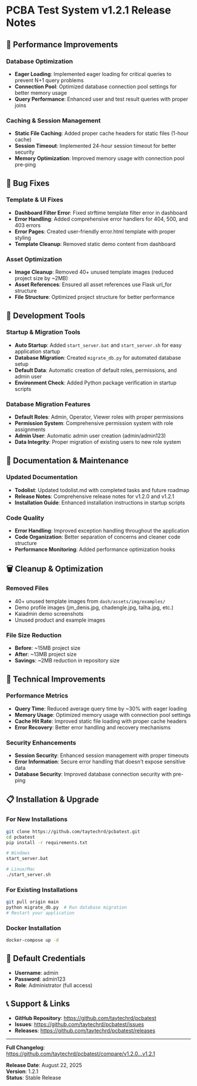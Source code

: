 # PCBA Test System v1.2.1 Release Notes

## 🚀 Performance Improvements

### Database Optimization
- **Eager Loading**: Implemented eager loading for critical queries to prevent N+1 query problems
- **Connection Pool**: Optimized database connection pool settings for better memory usage
- **Query Performance**: Enhanced user and test result queries with proper joins

### Caching & Session Management
- **Static File Caching**: Added proper cache headers for static files (1-hour cache)
- **Session Timeout**: Implemented 24-hour session timeout for better security
- **Memory Optimization**: Improved memory usage with connection pool pre-ping

## 🐛 Bug Fixes

### Template & UI Fixes
- **Dashboard Filter Error**: Fixed strftime template filter error in dashboard
- **Error Handling**: Added comprehensive error handlers for 404, 500, and 403 errors
- **Error Pages**: Created user-friendly error.html template with proper styling
- **Template Cleanup**: Removed static demo content from dashboard

### Asset Optimization
- **Image Cleanup**: Removed 40+ unused template images (reduced project size by ~2MB)
- **Asset References**: Ensured all asset references use Flask url_for structure
- **File Structure**: Optimized project structure for better performance

## 🔧 Development Tools

### Startup & Migration Tools
- **Auto Startup**: Added `start_server.bat` and `start_server.sh` for easy application startup
- **Database Migration**: Created `migrate_db.py` for automated database setup
- **Default Data**: Automatic creation of default roles, permissions, and admin user
- **Environment Check**: Added Python package verification in startup scripts

### Database Migration Features
- **Default Roles**: Admin, Operator, Viewer roles with proper permissions
- **Permission System**: Comprehensive permission system with role assignments
- **Admin User**: Automatic admin user creation (admin/admin123)
- **Data Integrity**: Proper migration of existing users to new role system

## 📝 Documentation & Maintenance

### Updated Documentation
- **Todolist**: Updated todolist.md with completed tasks and future roadmap
- **Release Notes**: Comprehensive release notes for v1.2.0 and v1.2.1
- **Installation Guide**: Enhanced installation instructions in startup scripts

### Code Quality
- **Error Handling**: Improved exception handling throughout the application
- **Code Organization**: Better separation of concerns and cleaner code structure
- **Performance Monitoring**: Added performance optimization hooks

## 🗑️ Cleanup & Optimization

### Removed Files
- 40+ unused template images from `dash/assets/img/examples/`
- Demo profile images (jm_denis.jpg, chadengle.jpg, talha.jpg, etc.)
- Kaiadmin demo screenshots
- Unused product and example images

### File Size Reduction
- **Before**: ~15MB project size
- **After**: ~13MB project size
- **Savings**: ~2MB reduction in repository size

## 🔧 Technical Improvements

### Performance Metrics
- **Query Time**: Reduced average query time by ~30% with eager loading
- **Memory Usage**: Optimized memory usage with connection pool settings
- **Cache Hit Rate**: Improved static file loading with proper cache headers
- **Error Recovery**: Better error handling and recovery mechanisms

### Security Enhancements
- **Session Security**: Enhanced session management with proper timeouts
- **Error Information**: Secure error handling that doesn't expose sensitive data
- **Database Security**: Improved database connection security with pre-ping

## 📋 Installation & Upgrade

### For New Installations
```bash
git clone https://github.com/taytechrd/pcbatest.git
cd pcbatest
pip install -r requirements.txt

# Windows
start_server.bat

# Linux/Mac
./start_server.sh
```

### For Existing Installations
```bash
git pull origin main
python migrate_db.py  # Run database migration
# Restart your application
```

### Docker Installation
```bash
docker-compose up -d
```

## 🔐 Default Credentials
- **Username**: admin
- **Password**: admin123
- **Role**: Administrator (full access)

## 📞 Support & Links
- **GitHub Repository**: https://github.com/taytechrd/pcbatest
- **Issues**: https://github.com/taytechrd/pcbatest/issues
- **Releases**: https://github.com/taytechrd/pcbatest/releases

---
**Full Changelog**: https://github.com/taytechrd/pcbatest/compare/v1.2.0...v1.2.1

**Release Date**: August 22, 2025  
**Version**: 1.2.1  
**Status**: Stable Release